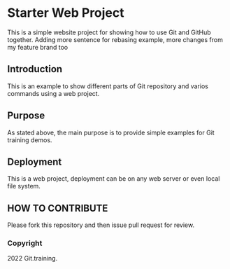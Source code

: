 # Starter Web Project

This is a simple website project for showing how to use Git and GitHub together. Adding more sentence for rebasing example, more changes from my feature brand too

## Introduction
This is an example to show different parts of Git repository and varios commands using a web project.

## Purpose
As stated above, the main purpose is to provide simple examples for Git training demos. 

## Deployment

This is a web project, deployment can be on any web server or even local file system. 

## HOW TO CONTRIBUTE

Please fork this repository and then issue pull request for review.


### Copyright

2022 Git.training.